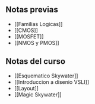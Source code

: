 ## Notas previas
- [[Familias Logicas]]
- [[CMOS]]
- [[MOSFET]]
- [[NMOS y PMOS]]

## Notas del curso
- [[Esquematico Skywater]]
- [[Introduccion a disenio VSLI]]
- [[Layout]]
- [[Magic Skywater]]
